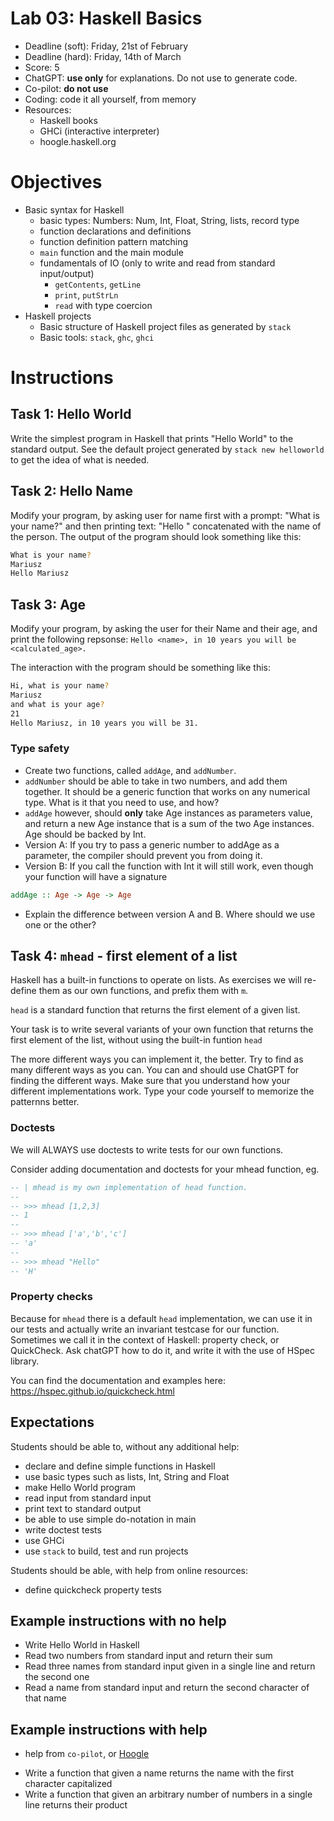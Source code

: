 # Lab 03: Haskell Basics

* Deadline (soft): Friday, 21st of February
* Deadline (hard): Friday, 14th of March
* Score: 5
* ChatGPT: **use only** for explanations. Do not use to generate code.
* Co-pilot: **do not use**
* Coding: code it all yourself, from memory
* Resources:
   * Haskell books
   * GHCi (interactive interpreter)
   * hoogle.haskell.org


# Objectives

* Basic syntax for Haskell
   * basic types: Numbers: Num, Int, Float, String, lists, record type
   * function declarations and definitions
   * function definition pattern matching
   * `main` function and the main module
   * fundamentals of IO (only to write and read from standard input/output)
      * `getContents`, `getLine`
      * `print`, `putStrLn`
      * `read` with type coercion
* Haskell projects
   * Basic structure of Haskell project files as generated by `stack`
   * Basic tools: `stack`, `ghc`, `ghci`


# Instructions

## Task 1: Hello World

Write the simplest program in Haskell that prints "Hello World" to the standard output.
See the default project generated by `stack new helloworld` to get the idea of what is needed.


## Task 2: Hello Name

Modify your program, by asking user for name first with a prompt: "What is your name?"
and then printing text: "Hello " concatenated with the name of the person.
The output of the program should look something like this:

```bash
What is your name?
Mariusz
Hello Mariusz
```


## Task 3: Age

Modify your program, by asking the user for their Name and their age,
and print the following repsonse:
`Hello <name>, in 10 years you will be <calculated_age>.`

The interaction with the program should be something like this:
```bash
Hi, what is your name?
Mariusz
and what is your age?
21
Hello Mariusz, in 10 years you will be 31.
```


### Type safety

* Create two functions, called `addAge`, and `addNumber`. 
* `addNumber` should be able to take in two numbers, and add them together. It should be a generic function that works on any numerical type. What is it that you need to use, and how?
* `addAge` however, should **only** take Age instances as parameters value, and return a new Age instance that is a sum of the two Age instances.  Age should be backed by Int. 
* Version A: If you try to pass a generic number to addAge as a parameter, the compiler should prevent you from doing it.
* Version B: If you call the function with Int it will still work, even though your function will have a signature
```haskell
addAge :: Age -> Age -> Age 
```
* Explain the difference between version A and B. Where should we use one or the other?



## Task 4: `mhead` - first element of a list

Haskell has a built-in functions to operate on lists. As exercises we will re-define them as our own functions, and prefix them with `m`.

`head` is a standard function that returns the first element of a given list.

Your task is to write several variants of your own function that returns the first element of the list, without using the built-in funtion `head`

The more different ways you can implement it, the better. Try to find as many different ways as you can. You can and should use ChatGPT for finding the different ways.
Make sure that you understand how your different implementations work.
Type your code yourself to memorize the patternns better.


### Doctests

We will ALWAYS use doctests to write tests for our own functions. 

Consider adding documentation and doctests for your mhead function, eg.

```haskell
-- | mhead is my own implementation of head function.
--
-- >>> mhead [1,2,3]
-- 1
--
-- >>> mhead ['a','b','c']
-- 'a'
--
-- >>> mhead "Hello"
-- 'H'
```


### Property checks

Because for `mhead` there is a default `head` implementation, we can use it in our tests and actually write an invariant testcase for our function.
Sometimes we call it in the context of Haskell: property check, or QuickCheck.
Ask chatGPT how to do it, and write it with the use of HSpec library.

You can find the documentation and examples here:
https://hspec.github.io/quickcheck.html



## Expectations
Students should be able to, without any additional help:
  * declare and define simple functions in Haskell
  * use basic types such as lists, Int, String and Float
  * make Hello World program
  * read input from standard input
  * print text to standard output
  * be able to use simple do-notation in main
  * write doctest tests
  * use GHCi
  * use `stack` to build, test and run projects

Students should be able, with help from online resources:
  * define quickcheck property tests

## Example instructions with no help

  * Write Hello World in Haskell
  * Read two numbers from standard input and return their sum
  * Read three names from standard input given in a single line and return the second one
  * Read a name from standard input and return the second character of that name

## Example instructions with help

 - help from `co-pilot`, or [Hoogle](hoogle.haskell.org)

  * Write a function that given a name returns the name with the first character capitalized
  * Write a function that given an arbitrary number of numbers in a single line returns their product



